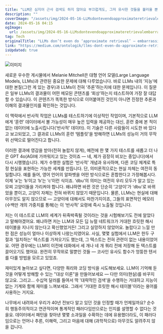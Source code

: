 ```yaml
---
title: "LLM은 심지어 근사 검색도 하지 않아요 부끄럽게도, 그저 유사한 것들을 불러올 뿐이에요"
description: ""
coverImage: "/assets/img/2024-05-16-LLMsdontevendoapproximateretrievalembarrassinglytheyjustrecallsimilars_0.png"
date: 2024-05-16 04:15
ogImage: 
  url: /assets/img/2024-05-16-LLMsdontevendoapproximateretrievalembarrassinglytheyjustrecallsimilars_0.png
tag: Tech
originalTitle: "LLMs don’t even do ‘approximate retrieval’ — embarrassingly, they just recall ‘similars’"
link: "https://medium.com/ontologik/llms-dont-even-do-approximate-retrieval-embarrassingly-they-try-to-recall-some-similars-59147f9f9cce"
isUpdated: true
---
```





![이미지](/assets/img/2024-05-16-LLMsdontevendoapproximateretrievalembarrassinglytheyjustrecallsimilars_0.png)

새로운 우수한 게시물에서 Melanie Mitchell은 대형 언어 모델(Large Language Models, LLMs)과 관련된 중요한 문제에 대해 다루었습니다. 바로 LLMs 내의 ‘지능’에 대한 본질(그런 게 있는 경우)과 LLMs이 전혀 ‘추론’하는지에 대한 문제입니다. 이 질문은 일부 LLMs의 결과물이 어떤 메모된 콘텐츠를 ‘회상’하는지 테스트하여 가장 잘 대답할 수 있습니다. 이 콘텐츠가 똑똑한 방식으로 이어붙여진 것인지 아니면 진정한 추론과 이해의 결과물인지를 확인하는 것입니다.

이 맥락에서 반사적 작업은 LLMs를 테스트하기에 이상적인 작업이며, 기본적으로 LLM에게 ‘훈련’ 데이터에서 볼 가능성이 매우 높은 입력을 제공하는 대신, 훈련 중에 본 적이 없는 데이터에 노출시킵니다(‘반사적’ 데이터). 이 기술은 다른 사람들이 시도한 바 있다고 보고되었고, 그 결과로 LLMs의 훈련 ‘템플릿’을 방해하면 LLMs의 성능이 거의 무작위 선택으로 떨어진다고 합니다.

이러한 결과에 영감을 받아(전혀 놀랍지 않게), 예전에 한 몇 가지 테스트를 새롭고 더 나은 GPT 4o(AGI에 가까워지고 있는 것이죠 — 네, 제가 굉장히 비꼬는 중입니다)에서 다시 시행했습니다. 제가 수행한 실험은 ‘반사적’ 개념과 유사하며, 다른 코딩 체계로 특정 현실을 표현하는 가능한 세계를 만듭니다. 단, 의미론적으로는 현실 자체는 여전히 동일합니다. 예를 들어, 영어 언어의 알파벳을 어떤 방식으로든 혼합한다고 가정해봅시다. 이제 ‘a’는 ‘b’이고 ‘b’는 ‘c’이런 식이죠. ‘dbu’의 의미는 여전히 우리 모두가 알고 있는 모찌 고양이들을 가리켜야 합니다. 왜냐하면 바뀐 것은 단순히 ‘고양이’가 ‘dbu’로 바뀌었을 뿐이고, 고양이 자체는 전혀 바뀌지 않았기 때문입니다. 물론, LLMs는 현실에 대해 아무것도 알지 않으므로 — 고양이에 대해서도 마찬가지이죠, 그들의 표면적인 메모리(수백만 개의 가중치를 통해)는 이 ‘반사적’ 요령에 즉시 노출될 것입니다.



저는 이 테스트로 LLM의 세계가 뒤죽박죽될 것이라는 것을 시험해보기도 전에 알았다고 말해야겠어요. 왜냐하면 저는 LLM과 모든 딥 뉴럴 네트워크가 거대한 흐릿한 해시 테이블을 지나지 않는다고 확신했었거든! 그리고 실망하지 않았어요. 놀랍다고 느낄 만한 점은 성능이 얼마나 이상하게 나왔는지였어요. 사실, 몇몇 실험에서 LLM은 한두 구절과 '일치하는' 텍스트를 가져오기도 했는데, 그 텍스트는 전혀 관련이 없는 내용이었어요. 어떤 경우에는 LLM이 이전에 대화에서 세 개나 네 개 쿼리 전에 저장해 둔 텍스트를 끌어오기도 했어요. 완전히 무작위로 말뿐인 것들 — 코사인 유사도 함수가 엉뚱한 텐서를 다룰 방법을 모르고 있었죠.

재미있게 놀아보고 싶다면, 다양한 쿼리와 코딩 방식을 시도해보세요. LLM이 기억해 둔 것을 어떻게 방해할 수 있는 "대상 이론"을 만들어보세요 — 다만 의미(현실)를 바꾸지 않고요. 그리고... 수십억 달러를 들여서 딱 '대략적인 검색'을 수행하는 거대하고 지능이 없는 기계와 함께 재미를 느껴보세요. 그래서 '거대한 흐릿한 해시 테이블'이라는 용어를 사용하는 거지요.



나무에서 내려와서 우리가 40년 전보다 알고 있던 것을 인정할 때가 언제일까요? 순수히 행동주의적이고 연관적이며 통계적인 패러다임만으로는 인지를 설명할 수 없다는 것을요. 데이터에서 패턴을 찾아낸 몇몇 소과일을 수확하는 데에 유용했더라도, 이 패러다임으로는 언어나 추론, 이해력, 그리고 마음에 대해 (과학적으로) 아무것도 알려주지 않을 겁니다.